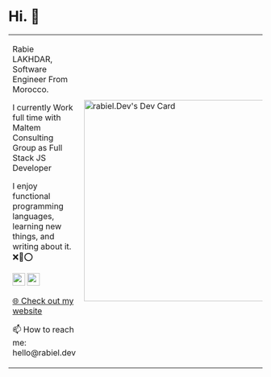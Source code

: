 <h1>Hi. 👋</h1>
<table>
  <tr>
    <td>
      <p>Rabie LAKHDAR, Software Engineer From Morocco.</p>
<p>I currently Work full time with Maltem Consulting Group as Full Stack JS Developer</p>
<p>I enjoy functional programming languages, learning new things, and writing about it. ❌🤡⭕</p>
<p> <a href="https://www.linkedin.com/in/rabie-lakhdar/"><img src="https://img.shields.io/badge/linkedin-%230077B5.svg?&style=for-the-badge&logo=linkedin&logoColor=white" height=25></a> <a href="https://www.instagram.com/rabiel.dev/"><img src="https://img.shields.io/badge/instagram-%23E4405F.svg?&style=for-the-badge&logo=instagram&logoColor=white" height=25></a></p>
<p><a href="https://www.rabiel.dev">🌐 Check out my website</a></p>
<p>📫 How to reach me: hello@rabiel.dev</p>
    </td>
    <td>
      <a href="https://app.daily.dev/RabieLakhdar"><img src="https://api.daily.dev/devcards/d3796881f2244ec295cbe1e592b3d9fc.png?r=wya" width="400" alt="rabiel.Dev's Dev Card"/></a>
    </td>
  </tr>
</table>
